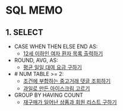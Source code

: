# SQL MEMO

## 1. SELECT

- CASE WHEN THEN ELSE END AS:
  - [12세 이하인 여자 환자 목록 출력하기](https://school.programmers.co.kr/learn/courses/30/lessons/132201)
- ROUND, AVG, AS:
  - [평균 일일 대여 요금 구하기](https://school.programmers.co.kr/learn/courses/30/lessons/151136)
- \# NUM TABLE >= 2:
  - [조건에 부합하는 중고거래 댓글 조회하기](https://school.programmers.co.kr/learn/courses/30/lessons/164673)
  - [과일로 만든 아이스크림 고르기](https://school.programmers.co.kr/learn/courses/30/lessons/133025) 
- GROUP BY HAVING COUNT
  - [재구매가 일어난 상품과 회원 리스트 구하기](https://school.programmers.co.kr/learn/courses/30/lessons/131536)
